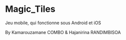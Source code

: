 # Magic_Tiles
Jeu mobile, qui fonctionne sous Android et iOS


By Kamarouzamane COMBO & Hajanirina RANDIMBISOA
